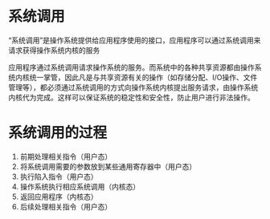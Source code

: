 # 系统调用

“系统调用”是操作系统提供给应用程序使用的接口，应用程序可以通过系统调用来请求获得操作系统内核的服务

应用程序通过系统调用请求操作系统的服务。而系统中的各种共享资源都由操作系统内核统一掌管，因此凡是与共享资源有关的操作（如存储分配、I/O操作、文件管理等），都必须通过系统调用的方式向操作系统内核提出服务请求，由操作系统内核代为完成。这样可以保证系统的稳定性和安全性，防止用户进行非法操作。

# 系统调用的过程

1. 前期处理相关指令（用户态）
2. 将系统调用需要的参数放到某些通用寄存器中（用户态）
3. 执行陷入指令（用户态）
4. 操作系统执行相应系统调用（内核态）
5. 返回应用程序（内核态）
6. 后续处理相关指令（用户态）
